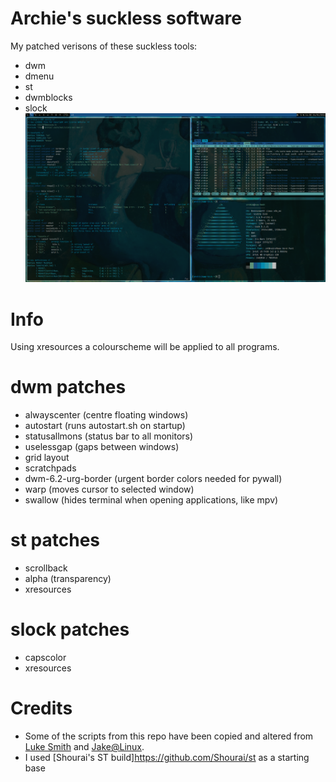 # Archie's suckless software
My patched verisons of these suckless tools:
- dwm
- dmenu 
- st
- dwmblocks
- slock 
![Screenshot](screenshot.png "Screenshot")
# Info
Using xresources a colourscheme will be applied to all programs.
# dwm patches
- alwayscenter (centre floating windows)
- autostart (runs autostart.sh on startup)
- statusallmons (status bar to all monitors)
- uselessgap (gaps between windows)
- grid layout
- scratchpads
- dwm-6.2-urg-border (urgent border colors needed for pywall)
- warp (moves cursor to selected window)
- swallow (hides terminal when opening applications, like mpv)
# st patches
 - scrollback
 - alpha (transparency)
 - xresources
# slock patches
- capscolor
- xresources
# Credits
- Some of the scripts from this repo have been copied and altered from [Luke Smith](https://github.com/lukesmithxyz) and [Jake@Linux](https://github.com/jdpedersen1).
- I used [Shourai's ST build]https://github.com/Shourai/st as a starting base
